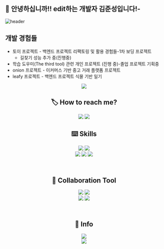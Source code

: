 ## 👋 안녕하십니까!! edit하는 개발자 김준성입니다!-
<!--헤더코드 부문-->
![header](https://capsule-render.vercel.app/api?type=transparent)

## 개발 경험들
- 토이 프로젝트 - 백엔드 프로젝트 리팩토링 및 활용 경험들-1차 보딩 프로젝트
     - 길찾기 성능 추가 중(진행중)
- 학습 도우미(The third tool) 관련 개인 프로젝트 (진행 중)-졸업 프로젝트 기획중
- onion 프로젝트 - 이커머스 기반 중고 거래 플랫폼 프로젝트 
- leafy 프로젝트 - 백엔드 프로젝트 식물 기반 일기



<!-- 헤더 -->
<p align=center>
    <img src="https://capsule-render.vercel.app/api?type=rounded&color=timeGradient&text=준성이의 깃허브%20%20Git%20🙌&animation=twinkling&fontSize=35&fontAlignY=50&fontAlign=50&height=120"/>
</p>

<!-- 바디1 -->
<div align="center">
    <h2> 🏷️ How to reach me?</h2>
    <a href="https://bit.ly/onlyjoon"><img src="https://img.shields.io/badge/Portfolio-EE6123?style=flat-square&logo=Bitly&logoColor=white"></a>
    <a href="https://velog.io/@js-kim-arc"><img src="http://img.shields.io/badge/Velog-20C997?style=flat-square&logo=Velog&logoColor=white"></a>

<!-- [![Velog's GitHub stats](https://velog-readme-stats.vercel.app/api?name=nhj9974)](https://velog.io/@nhj9974) -->

<br>

<!-- 바디2 -->
<div align=center>
    <h2> ⌨️ Skills </h2>
    <p>
        <img src="https://img.shields.io/badge/java-%23ED8B00.svg?style=for-the-badge&logo=openjdk&logoColor=white">
        <img src="https://img.shields.io/badge/Python-3776AB.svg?&style=for-the-badge&logo=Python&logoColor=white"/><br>
        <img src="https://img.shields.io/badge/MySQL-4479A1?style=for-the-badge&logo=MySQL&logoColor=white">
        <img src="https://img.shields.io/badge/Spring-6DB33F?style=for-the-badge&logo=Spring&logoColor=white"> 
        <img src="https://img.shields.io/badge/Spring%20Boot-6DB33F?style=for-the-badge&logo=Spring&logoColor=white"><br>
    </p><br>
    <h2> 🤝 Collaboration Tool </h2>
    <p>
        <img src="https://img.shields.io/badge/Git-F05032?style=for-the-badge&logo=Git&logoColor=white"> 
        <img src="https://img.shields.io/badge/GitHub-181717?style=for-the-badge&logo=GitHub&logoColor=white"><br>
        <img src="https://img.shields.io/badge/Postman-FF6C37?style=for-the-badge&logo=Postman&logoColor=white">
        <img src="https://img.shields.io/badge/Confluence-172B4D?style=for-the-badge&logo=Confluence&logoColor=white"><br>
    </p><br>
    <h2> 🔎 Info</h2>
<!--        <a href="https://github.com/js-kim-arc"><img src="https://hits.seeyoufarm.com/api/count/incr/badge.svg?url=https%3A%2F%2Fgithub.com%2Fonly-juun%2Fonly-juun&count_bg=%2379C83D&title_bg=%23555555&icon=&icon_color=%23E7E7E7&title=hits&edge_flat=true"/></a>
        <a href="https://github.com/only-juun?tab=followers"><img src="https://img.shields.io/github/followers/only-juun?style=social"/></a><br> -->
        <img src="https://github-readme-stats.vercel.app/api/top-langs/?username=js-kim-arc"><br>
        <img src="https://github-readme-stats.vercel.app/api?username=js-kim-arc&anuraghazra&show_icons=true"><br>
</div>
